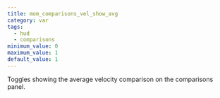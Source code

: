 ```yaml
---
title: mom_comparisons_vel_show_avg
category: var
tags:
  - hud
  - comparisons
minimum_value: 0
maximum_value: 1
default_value: 1
---
```


Toggles showing the average velocity comparison on the comparisons panel.